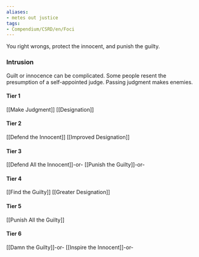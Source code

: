 ```yaml
---
aliases:
- metes out justice
tags:
- Compendium/CSRD/en/Foci
---
```


You right wrongs, protect the innocent, and punish the guilty.
 ### Intrusion
Guilt or innocence can be complicated. Some people resent the presumption of a self-appointed judge. Passing judgment makes enemies.

#### Tier 1
[[Make Judgment]]
[[Designation]]
#### Tier 2
[[Defend the Innocent]]
[[Improved Designation]]
#### Tier 3
[[Defend All the Innocent]]-or-
[[Punish the Guilty]]-or-
#### Tier 4
[[Find the Guilty]]
[[Greater Designation]]
#### Tier 5
[[Punish All the Guilty]]
#### Tier 6
[[Damn the Guilty]]-or-
[[Inspire the Innocent]]-or-
